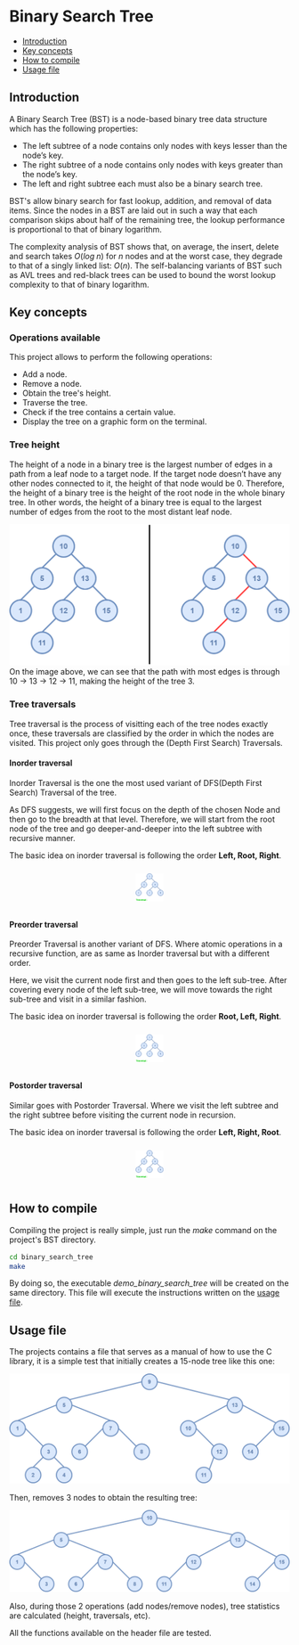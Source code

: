 # Binary Search Tree
- [Introduction](#introduction)
- [Key concepts](#key-concepts)
- [How to compile](#how-to-compile)
- [Usage file](#usage-file)

## Introduction
A Binary Search Tree (BST) is a node-based binary tree data structure which has the following properties:
* The left subtree of a node contains only nodes with keys lesser than the node’s key.
* The right subtree of a node contains only nodes with keys greater than the node’s key.
* The left and right subtree each must also be a binary search tree.

BST's allow binary search for fast lookup, addition, and removal of data items. Since the nodes in a BST are laid out in such a way that each comparison skips about half of the remaining tree, the lookup performance is proportional to that of binary logarithm.

The complexity analysis of BST shows that, on average, the insert, delete and search takes $O(log\;n)$ for $n$ nodes and at the worst case, they degrade to that of a singly linked list: $O(n)$. The self-balancing variants of BST such as AVL trees and red-black trees can be used to bound the worst lookup complexity to that of binary logarithm.

## Key concepts

### Operations available
This project allows to perform the following operations:
* Add a node.
* Remove a node.
* Obtain the tree's height.
* Traverse the tree.
* Check if the tree contains a certain value.
* Display the tree on a graphic form on the terminal.

### Tree height
The height of a node in a binary tree is the largest number of edges in a path from a leaf node to a target node. If the target node doesn’t have any other nodes connected to it, the height of that node would be 0. Therefore, the height of a binary tree is the height of the root node in the whole binary tree. In other words, the height of a binary tree is equal to the largest number of edges from the root to the most distant leaf node.
<div align='center'>
<img src='../_resources/binary_tree_height.drawio.png' alt='Example of tree height.'>
</div>
On the image above, we can see that the path with most edges is through 10 → 13 → 12 → 11, making the height of the tree 3.

### Tree traversals
Tree traversal is the process of visitting each of the tree nodes exactly once, these traversals are classified by the order in which the nodes are visited. This project only goes through the (Depth First Search) Traversals.

#### **Inorder traversal**
Inorder Traversal is the one the most used variant of DFS(Depth First Search) Traversal of the tree.

As DFS suggests, we will first focus on the depth of the chosen Node and then go to the breadth at that level. Therefore, we will start from the root node of the tree and go deeper-and-deeper into the left subtree with recursive manner.

The basic idea on inorder traversal is following the order **Left, Root, Right**.
<div align='center'>
<img style="width:10%;padding:10px;" src='../_resources/inorder_traversal.gif' alt='Inorder traversal.'>
</div>

#### **Preorder traversal**
Preorder Traversal is another variant of DFS. Where atomic operations in a recursive function, are as same as Inorder traversal but with a different order.

Here, we visit the current node first and then goes to the left sub-tree. After covering every node of the left sub-tree, we will move towards the right sub-tree and visit in a similar fashion.

The basic idea on inorder traversal is following the order **Root, Left, Right**.
<div align='center'>
<img style="width:10%;padding:10px;" src='../_resources/preorder_traversal.gif' alt='Preorder traversal.'>
</div>

#### **Postorder traversal**
Similar goes with Postorder Traversal. Where we visit the left subtree and the right subtree before visiting the current node in recursion.

The basic idea on inorder traversal is following the order **Left, Right, Root**.
<div align='center'>
<img style="width:10%;padding:10px;" src='../_resources/postorder_traversal.gif' alt='Postorder traversal.'>
</div>

## How to compile
Compiling the project is really simple, just run the _make_ command on the project's BST directory.
```bash
cd binary_search_tree
make
```
By doing so, the executable _demo_binary_search_tree_ will be created on the same directory. This file will execute the instructions written on the [usage file](#usage-file).

## Usage file
The projects contains a file that serves as a manual of how to use the C library, it is a simple test that initially creates a 15-node tree like this one:
<div align='center'>
<img src='../_resources/binary_tree_start.drawio.png' alt='Inorder traversal.'>
</div>

Then, removes 3 nodes to obtain the resulting tree:
<div align='center'>
<img src='../_resources/binary_tree_end.drawio.png' alt='Inorder traversal.'>
</div>

Also, during those 2 operations (add nodes/remove nodes), tree statistics are calculated (height, traversals, etc).

All the functions available on the header file are tested.
